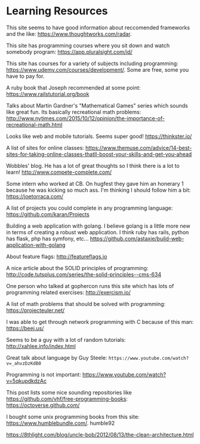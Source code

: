 Learning Resources
==================

This site seems to have good information about reccomended frameworks and the
like: https://www.thoughtworks.com/radar.

This site has programming courses where you sit down and watch somebody
program: https://app.pluralsight.com/id/

This site has courses for a variety of subjects including programming:
https://www.udemy.com/courses/development/. Some are free, some you have to
pay for.

A ruby book that Joseph recommended at some point:
https://www.railstutorial.org/book

Talks about Martin Gardner's "Mathematical Games" series which sounds like
great fun. Its basically recreational math problems:
http://www.nytimes.com/2015/10/12/opinion/the-importance-of-recreational-math.html

Looks like web and mobile tutorials. Seems super good! https://thinkster.io/

A list of sites for online classes: https://www.themuse.com/advice/14-best-sites-for-taking-online-classes-thatll-boost-your-skills-and-get-you-ahead

Wobbles' blog. He has a lot of great thoughts so I think there is a lot to
learn! http://www.compete-complete.com/

Some intern who worked at CB. On hugfest they gave him an honerary 1 because
he was kicking so much ass. I'm thinking I should follow him a bit:
https://joetorraca.com/

A list of projects you could complete in any programming language:
https://github.com/karan/Projects

Building a web application with golang. I believe golang is a little more new
in terms of creating a robust web application. I think ruby has rails, python
has flask, php has symfony, etc...
https://github.com/astaxie/build-web-application-with-golang

About feature flags: http://featureflags.io

A nice article about the SOLID principles of programming:
http://code.tutsplus.com/series/the-solid-principles--cms-634

One person who talked at gophercon runs this site which has lots of
programming related exercises: http://exercism.io/

A list of math problems that should be solved with programming:
https://projecteuler.net/

I was able to get through network programming with C because of this man:
https://beej.us/

Seems to be a guy with a lot of random tutorials:
http://xahlee.info/index.html

Great talk about language by Guy Steele:
`https://www.youtube.com/watch?v=_ahvzDzKdB0`

Programming is not important:
https://www.youtube.com/watch?v=5qkupdkdzAc

This post lists some nice sounding repositories like
https://github.com/vhf/free-programming-books:
https://octoverse.github.com/

I bought some unix programming books from this site:
https://www.humblebundle.com/. humble92

https://8thlight.com/blog/uncle-bob/2012/08/13/the-clean-architecture.html
